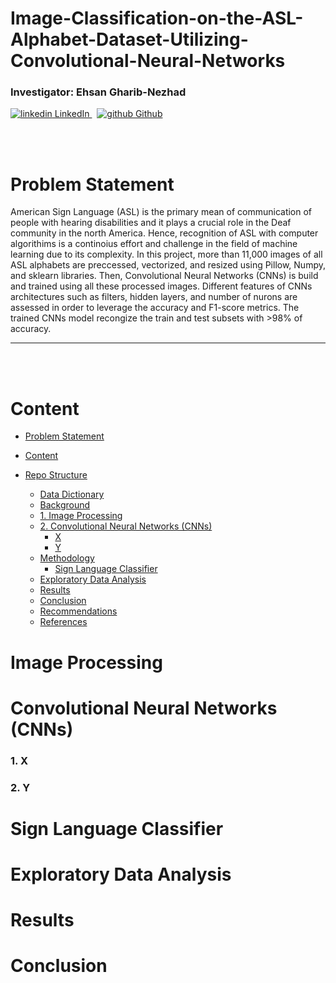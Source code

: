 # Image-Classification-on-the-ASL-Alphabet-Dataset-Utilizing-Convolutional-Neural-Networks

###  Investigator: Ehsan Gharib-Nezhad

<p>
  <a href="https://www.linkedin.com/in/ehsan-gharib-nezhad/" rel="nofollow noreferrer">
    <img src="https://i.stack.imgur.com/gVE0j.png" alt="linkedin"> LinkedIn
  </a> &nbsp; 
  <a href="https://github.com/EhsanGharibNezhad/" rel="nofollow noreferrer">
    <img src="https://i.stack.imgur.com/tskMh.png" alt="github"> Github
  </a>
</p>

<br></br>
# <a id = 'ProblemStatement'>Problem Statement</b></a>

American Sign Language (ASL) is the primary mean of communication of people with hearing disabilities and it plays a crucial role in the Deaf community in the north America. Hence, recognition of ASL with computer algorithims is a continoius effort and challenge in the field of machine learning due to its complexity. In this project, more than 11,000 images of all ASL alphabets are preccessed, vectorized, and resized using Pillow, Numpy, and sklearn libraries. Then, Convolutional Neural Networks (CNNs) is build and trained using all these processed images. 
Different features of CNNs architectures such as filters, hidden layers, and number of nurons are assessed in order to leverage the accuracy and F1-score metrics. The trained CNNs model recongize the train and test subsets with >98% of accuracy. 

---

<br></br>
# <a id = 'Content'> Content </b></a>

- [Problem Statement](#ProblemStatement)
- [Content](#Content)    
- [Repo Structure](#RepoStructure)    

    - [Data Dictionary](#ddict)
    - [Background](#Background)
    - [1. Image Processing](#ImageProcessing)
   	- [2. Convolutional Neural Networks (CNNs)](#CNNs)
    	- [X](#X)
    	- [Y](#Y)
    - [Methodology](#Methodology)    
    	- [Sign Language Classifier](#SignLanguageClassifier)	
    - [Exploratory Data Analysis](#eda)    
    - [Results](#Results)    
    - [Conclusion](#Conclusion)
    - [Recommendations](#Recommendations)
    - [References](#references)


# <a id = 'ImageProcessing'>Image Processing</b></a>


# <a id = 'CNNs'>Convolutional Neural Networks (CNNs)</b></a>

### 1. <a id = 'X'>X</b></a>

### 2. <a id = 'Y'>Y</b></a>


# <a id = 'SignLanguageClassifier'>Sign Language Classifier</b></a>


# <a id = 'ExploratoryDataAnalysis'>Exploratory Data Analysis</b></a>


# <a id = 'Results'>Results</b></a>


# <a id = 'Conclusion'>Conclusion</b></a>
